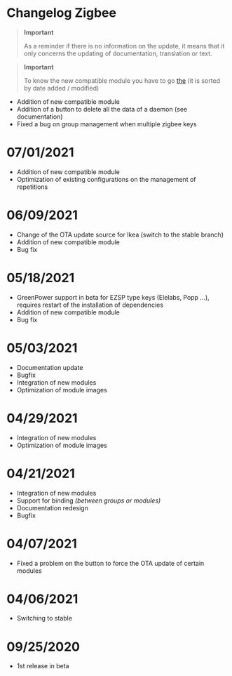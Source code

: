 # Changelog Zigbee

>**Important**
>
>As a reminder if there is no information on the update, it means that it only concerns the updating of documentation, translation or text.

>**Important**
>
>To know the new compatible module you have to go [the](https://compatibility.jeedom.com/index.php?v=d&p=home&search=&plugin=zigbee) (it is sorted by date added / modified)

- Addition of new compatible module
- Addition of a button to delete all the data of a daemon (see documentation)
- Fixed a bug on group management when multiple zigbee keys


# 07/01/2021

- Addition of new compatible module
- Optimization of existing configurations on the management of repetitions

# 06/09/2021

- Change of the OTA update source for Ikea (switch to the stable branch)
- Addition of new compatible module
- Bug fix

# 05/18/2021

- GreenPower support in beta for EZSP type keys (Elelabs, Popp ...), requires restart of the installation of dependencies
- Addition of new compatible module
- Bug fix

# 05/03/2021

- Documentation update
- Bugfix
- Integration of new modules
- Optimization of module images

# 04/29/2021

- Integration of new modules
- Optimization of module images

# 04/21/2021

- Integration of new modules
- Support for binding *(between groups or modules)*
- Documentation redesign
- Bugfix

# 04/07/2021

- Fixed a problem on the button to force the OTA update of certain modules

# 04/06/2021

- Switching to stable

# 09/25/2020

- 1st release in beta
